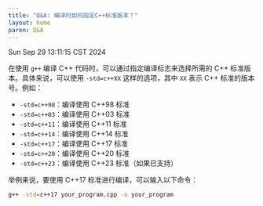 ```yaml
---
title: "Q&A: 编译时如何指定C++标准版本？"
layout: home
paren: Q&A
---
```

Sun Sep 29 13:11:15 CST 2024

在使用 `g++` 编译 C++ 代码时，可以通过指定编译标志来选择所需的 C++ 标准版本。具体来说，可以使用 `-std=c++XX` 这样的选项，其中 `XX` 表示 C++ 标准的版本号。例如：

- `-std=c++98`：编译使用 C++98 标准
- `-std=c++03`：编译使用 C++03 标准
- `-std=c++11`：编译使用 C++11 标准
- `-std=c++14`：编译使用 C++14 标准
- `-std=c++17`：编译使用 C++17 标准
- `-std=c++20`：编译使用 C++20 标准
- `-std=c++23`：编译使用 C++23 标准（如果已支持）

举例来说，要使用 C++17 标准进行编译，可以输入以下命令：

```bash
g++ -std=c++17 your_program.cpp -o your_program
```